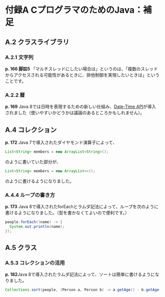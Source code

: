 # 付録A CプログラマのためのJava：補足

## A.2 クラスライブラリ

### A.2.1 文字列

**p. 166 脚註5** 「マルチスレッドにしたい場合は」というのは、「複数のスレッドからアクセスされる可能性があるときに、排他制御を実現したいときは」ということです。

### A.2.2 暦

**p. 169** Java 8では日時を表現するための新しい仕組み、[Date-Time API](https://docs.oracle.com/javase/jp/8/docs/api/java/time/package-summary.html)が導入されました（使いやすいかどうかは議論のあるところかもしれません）。

## A.4 コレクション

**p. 172** Java 7で導入されたダイヤモンド演算子によって、

```Java
List<String> members = new ArrayList<String>();
```

のように書いていた部分が、

```Java
List<String> members = new ArrayList<>();
```

のように書けるようになりました。

### A.4.4 ループの書き方

**p. 173** Java 8で導入されたforEachとラムダ記法によって、ループを次のように書けるようになりました。（型を書かなくてよいので便利です。）

```Java
people.forEach((name) -> {
  System.out.println(name);
});
```

## A.5 クラス

### A.5.3 コレクションの活用

**p. 182**Java 8で導入されたラムダ記法によって、ソートは簡単に書けるようになりました。

```Java
Collections.sort(people, (Person a, Person b) -> a.getAge() - b.getAge());
```
